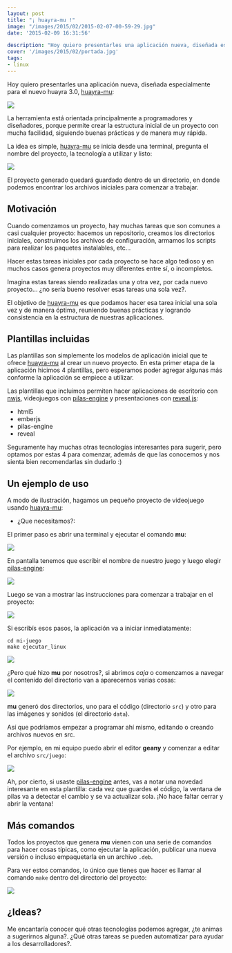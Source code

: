 ```yaml
---
layout: post
title: "¡ huayra-mu !"
image: "/images/2015/02/2015-02-07-00-59-29.jpg"
date: '2015-02-09 16:31:56'

description: "Hoy quiero presentarles una aplicación nueva, diseñada especialmente para el nuevo huayra 3..."
cover: '/images/2015/02/portada.jpg'
tags:
- linux
---
```


Hoy quiero presentarles una aplicación nueva, diseñada especialmente para el nuevo huayra 3.0, [huayra-mu](https://github.com/hugoruscitti/huayra-mu):

![](/images/2015/02/preview.png)

La herramienta está orientada principalmente a programadores y diseñadores, porque permite crear la estructura inicial de un proyecto con mucha facilidad, siguiendo buenas prácticas y de manera muy rápida.

La idea es simple, [huayra-mu](https://github.com/hugoruscitti/huayra-mu) se inicia desde una terminal, pregunta el nombre del proyecto, la tecnología a utilizar y listo:

![](/images/2015/02/2015-02-07-19_10_49.gif)

El proyecto generado quedará guardado dentro de un directorio, en donde podemos encontrar los archivos iniciales para comenzar a trabajar.


Motivación
----

Cuando comenzamos un proyecto, hay muchas tareas que son comunes a casi cualquier proyecto: hacemos un repositorio, creamos los directorios iniciales, construimos los archivos de configuración, armamos los scripts para realizar los paquetes instalables, etc...

Hacer estas tareas iniciales por cada proyecto se hace algo tedioso y en muchos casos genera proyectos muy diferentes entre sí, o incompletos.

Imagina estas tareas siendo realizadas una y otra vez, por cada nuevo proyecto... ¿no sería bueno resolver esas tareas una sola vez?.

El objetivo de [huayra-mu](https://github.com/hugoruscitti/huayra-mu) es que podamos hacer esa tarea inicial una sola vez y de manera óptima, reuniendo buenas prácticas y logrando consistencia en la estructura de nuestras aplicaciones.


Plantillas incluidas
-------

Las plantillas son simplemente los modelos de aplicación inicial que te ofrece [huayra-mu](https://github.com/hugoruscitti/huayra-mu) al crear un nuevo proyecto. En esta primer etapa de la aplicación hicimos 4 plantillas, pero esperamos poder agregar algunas más conforme la aplicación se empiece a utilizar.

Las plantillas que incluimos permiten hacer aplicaciones de escritorio con [nwjs](http://nwjs.io/), videojuegos con [pilas-engine](http://pilas-engine.com.ar/) y presentaciones con [reveal.js](http://lab.hakim.se/reveal-js/):

- html5
- emberjs
- pilas-engine
- reveal

Seguramente hay muchas otras tecnologías interesantes para sugerir, pero optamos por estas 4 para comenzar, además de que las conocemos y nos sienta bien recomendarlas sin dudarlo :)

Un ejemplo de uso
-------

A modo de ilustración, hagamos un pequeño proyecto de videojuego usando  [huayra-mu](data/plantillas/nwjs-ember-seed):

- ¿Que necesitamos?:

El primer paso es abrir una terminal y ejecutar el comando **mu**:

![](/images/2015/02/huayra-mu-2015-02-07-20-42-16.png)

En pantalla tenemos que escribir el nombre de nuestro juego y luego elegir [pilas-engine](http://www.pilas-engine.com.ar):

![](/images/2015/02/huayra-mu-2015-02-07-20-46-12.png)

Luego se van a mostrar las instrucciones para comenzar a trabajar en el proyecto:

![](/images/2015/02/ppp-2015-02-13-12-40-27.png)

Si escribís esos pasos, la aplicación va a iniciar inmediatamente:

    cd mi-juego
    make ejecutar_linux

![](/images/2015/02/huayra-3---beta-febrero---32-bits--Running--2015-02-13-12-53-34.png)

¿Pero qué hizo **mu** por nosotros?, si abrimos *caja* o comenzamos a navegar el contenido del directorio van a aparecernos varias cosas:

![](/images/2015/02/huayra-3---beta-febrero---32-bits--Running--2015-02-13-12-56-42.png)

**mu** generó dos directorios, uno para el código (directorio ``src``) y otro para las imágenes y sonidos (el directorio ``data``).

Así que podríamos empezar a programar ahí mismo, editando o creando archivos nuevos en src.

Por ejemplo, en mi equipo puedo abrir el editor **geany** y comenzar a editar el archivo ``src/juego``:

![](/images/2015/02/huayra-3---beta-febrero---32-bits--Running--2015-02-13-13-06-35.png)

Ah, por cierto, si usaste [pilas-engine](http://pilas-engine.com.ar/) antes, vas a notar una novedad interesante en esta plantilla: cada vez que guardes el código, la ventana de pilas va  a detectar el cambio y se va actualizar sola. ¡No hace faltar cerrar y abrir la ventana!


Más comandos
----

Todos los proyectos que genera **mu** vienen con una serie de comandos para hacer cosas típicas, como ejecutar la aplicación, publicar una nueva versión o incluso empaquetarla en un archivo ``.deb``.

Para ver estos comandos, lo único que tienes que hacer es llamar al comando ``make`` dentro del directorio del proyecto:


![](/images/2015/02/huayra-3---beta-febrero---32-bits--Running--2015-02-13-13-13-54.png)


¿Ideas?
-----

Me encantaría conocer qué otras tecnologías podemos agregar, ¿te animas a sugerirnos alguna?. ¿Qué otras tareas se pueden automatizar para ayudar a los desarrolladores?.
